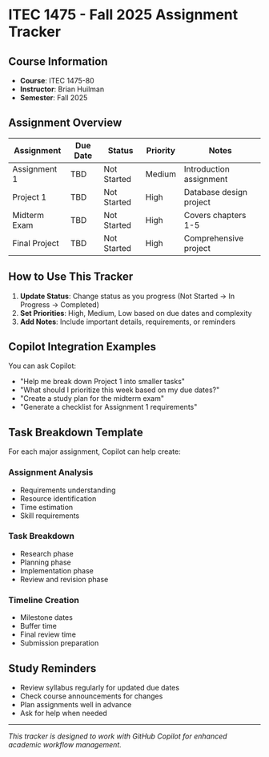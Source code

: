 # ITEC 1475 - Fall 2025 Assignment Tracker

## Course Information
- **Course**: ITEC 1475-80
- **Instructor**: Brian Huilman
- **Semester**: Fall 2025

## Assignment Overview

| Assignment | Due Date | Status | Priority | Notes |
|------------|----------|--------|----------|-------|
| Assignment 1 | TBD | Not Started | Medium | Introduction assignment |
| Project 1 | TBD | Not Started | High | Database design project |
| Midterm Exam | TBD | Not Started | High | Covers chapters 1-5 |
| Final Project | TBD | Not Started | High | Comprehensive project |

## How to Use This Tracker

1. **Update Status**: Change status as you progress (Not Started → In Progress → Completed)
2. **Set Priorities**: High, Medium, Low based on due dates and complexity
3. **Add Notes**: Include important details, requirements, or reminders

## Copilot Integration Examples

You can ask Copilot:
- "Help me break down Project 1 into smaller tasks"
- "What should I prioritize this week based on my due dates?"
- "Create a study plan for the midterm exam"
- "Generate a checklist for Assignment 1 requirements"

## Task Breakdown Template

For each major assignment, Copilot can help create:

### Assignment Analysis
- Requirements understanding
- Resource identification
- Time estimation
- Skill requirements

### Task Breakdown
- Research phase
- Planning phase
- Implementation phase
- Review and revision phase

### Timeline Creation
- Milestone dates
- Buffer time
- Final review time
- Submission preparation

## Study Reminders

- Review syllabus regularly for updated due dates
- Check course announcements for changes
- Plan assignments well in advance
- Ask for help when needed

---

*This tracker is designed to work with GitHub Copilot for enhanced academic workflow management.*